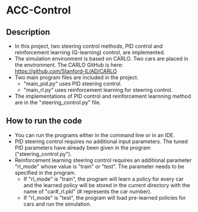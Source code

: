 # ACC-Control

## Description
- In this project, two steering control methods, PID control and reinforcement learning (Q-learning) control, are implemented.
- The simulation environment is based on CARLO. Two cars are placed in the environment. The CARLO GitHub is here: https://github.com/Stanford-ILIAD/CARLO
- Two main program files are included in the project.
  - "main_pid.py" uses PID steering control.
  - "main_rl.py" uses reinforcement learning for steering control.
- The implementations of PID control and reinforcement learnning method are in the "steering_control.py" file.

## How to run the code
- You can run the programs either in the command line or in an IDE.
- PID steering control requires no additional input parameters. The tuned PID parameters have already been given in the program ("steering_control.py").
- Reinforcement learning steering control requires an additional parameter "rl_mode" whose value is "train" or "test". The parameter needs to be specified in the program.
  - If "rl_mode" is "train", the program will learn a policy for every car and the learned policy will be stored in the current directory with the name of "car#_rl.pkl" (# represents the car number).
  - If "rl_mode" is "test", the program will load pre-learned policies for cars and run the simulation.
